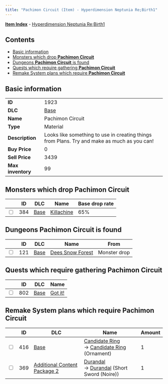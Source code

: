 ```yaml
---
title: "Pachimon Circuit (Item) - Hyperdimension Neptunia Re;Birth1"
---
```


[**Item Index**](/neptunia/rb1/item/index.html) - [Hyperdimension Neptunia Re;Birth1](/neptunia/rb1)

## Contents

- [Basic information](#basic-information)
- [Monsters which drop **Pachimon Circuit**](#monsters-which-drop-pachimon-circuit)
- [Dungeons **Pachimon Circuit** is found](#dungeons-pachimon-circuit-is-found)
- [Quests which require gathering **Pachimon Circuit**](#quests-which-require-gathering-pachimon-circuit)
- [Remake System plans which require **Pachimon Circuit**](#remake-system-plans-which-require-pachimon-circuit)

## Basic information

|   |   |
| -- | -- |
| **ID** | 1923 |
| **DLC** | [Base](/neptunia/rb1/dlc/1-base.html) |
| **Name** | Pachimon Circuit |
| **Type** | Material |
| **Description** | Looks like something to use in creating things from Plans. Try and make as much as you can! |
| **Buy Price** | 0 |
| **Sell Price** | 3439 |
| **Max inventory** | 99 |

## Monsters which drop **Pachimon Circuit**

|    | ID | DLC | Name | Base drop rate |
| -- | -- | --- | ---- | -------------- |
| <input type="checkbox" id="rb1-monster-1-384" class="trackbox" /> | 384 | [Base](/neptunia/rb1/dlc/1-base.html) | [Killachine](/neptunia/rb1/monster/1-384-killachine.html) | 65% |

## Dungeons **Pachimon Circuit** is found

|    | ID | DLC | Name | From |
| -- | -- | --- | ---- | ---- |
| <input type="checkbox" id="rb1-dungeon-1-121" class="trackbox" /> | 121 | [Base](/neptunia/rb1/dlc/1-base.html) | [Dees Snow Forest](/neptunia/rb1/dungeon/1-121-dees-snow-forest.html) | Monster drop |

## Quests which require gathering **Pachimon Circuit**

|    | ID | DLC | Name |
| -- | -- | --- | ---- |
| <input type="checkbox" id="rb1-quest-1-802" class="trackbox" /> | 802 | [Base](/neptunia/rb1/dlc/1-base.html) | [Got it!](/neptunia/rb1/quest/1-802-got-it.html) |

## Remake System plans which require **Pachimon Circuit**

|    | ID | DLC | Name | Amount |
| -- | -- | --- | ---- | ------ |
| <input type="checkbox" id="rb1-remake-1-416" class="trackbox" /> | 416 | [Base](/neptunia/rb1/dlc/1-base.html) | [Candidate Ring](/neptunia/rb1/remake/1-416-candidate-ring.html)<br />→ [Candidate Ring](/neptunia/rb1/item/1-2744-candidate-ring.html) (Ornament) | 1 |
| <input type="checkbox" id="rb1-remake-11-369" class="trackbox" /> | 369 | [Additional Content Package 2](/neptunia/rb1/dlc/11-pack2.html) | [Durandal](/neptunia/rb1/remake/11-369-durandal.html)<br />→ [Durandal](/neptunia/rb1/item/11-2076-durandal.html) (Short Sword (Noire)) | 1 |